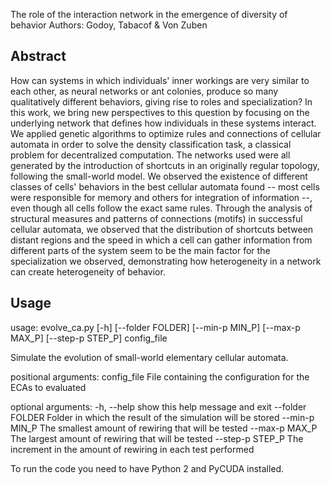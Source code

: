 The role of the interaction network in the emergence of diversity of behavior
Authors: Godoy, Tabacof & Von Zuben

## Abstract

How can systems in which individuals' inner workings are very similar to each
other, as neural networks or ant colonies, produce so many qualitatively
different behaviors, giving rise to roles and specialization? In this work, we
bring new perspectives to this question by focusing on the underlying network
that defines how individuals in these systems interact. We applied genetic
algorithms to optimize rules and connections of cellular automata in order to
solve the density classification task, a classical problem for decentralized
computation. The networks used were all generated by the introduction of
shortcuts in an originally regular topology, following the small-world model.
We observed the existence of different classes of cells' behaviors in the best
cellular automata found -- most cells were responsible for memory and others
for integration of information --, even though all cells follow the exact same
rules. Through the analysis of structural measures and patterns of connections
(motifs) in successful cellular automata, we observed that the distribution of
shortcuts between distant regions and the speed in which a cell can gather
information from different parts of the system seem to be the main factor for
the specialization we observed, demonstrating how heterogeneity in a network
can create heterogeneity of behavior.

## Usage

usage: evolve_ca.py [-h] [--folder FOLDER] [--min-p MIN_P] [--max-p MAX_P]
                    [--step-p STEP_P]
                    config_file

Simulate the evolution of small-world elementary cellular automata.

positional arguments:
  config_file      File containing the configuration for the ECAs to evaluated

optional arguments:
  -h, --help       show this help message and exit
  --folder FOLDER  Folder in which the result of the simulation will be stored
  --min-p MIN_P    The smallest amount of rewiring that will be tested
  --max-p MAX_P    The largest amount of rewiring that will be tested
  --step-p STEP_P  The increment in the amount of rewiring in each test
                   performed

To run the code you need to have Python 2 and PyCUDA installed.
